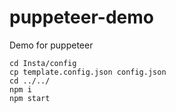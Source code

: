 # puppeteer-demo

Demo for puppeteer

```
cd Insta/config
cp template.config.json config.json
cd ../../
npm i
npm start
```

